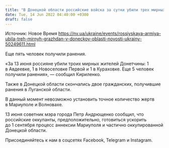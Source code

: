 ```yaml
---
title: "В Донецкой области российские войска за сутки убили трех мирных жителей"
date: Tue, 14 Jun 2022 04:40:00 +0300
draft: false
---
```

Источник: Новое Время https://nv.ua/ukraine/events/rossiyskaya-armiya-ubila-treh-mirnyh-grazhdan-v-doneckoy-oblasti-novosti-ukrainy-50249611.html


Еще пять человек получили ранения.

«За 13 июня россияне убили троих мирных жителей Донетчины: 1 в Авдеевке, 1 в Новоселовке Первой и 1 в Кураховке. Еще 5 человек получили ранения», — сообщил Кириленко.

Также в Донецкой области скончались двое гражданских, получившие ранения в Луганской области.

В данный момент невозможно установить точное количество жертв в Мариуполе и Волновахе.

13 июня советник мэра города Петр Андрющенко сообщил, что российские оккупанты, предположительно, готовиться ускорить до 1 сентября процесс аннексии Мариуполя и частично оккупированной Донецкой области.

Присоединяйтесь к нам в соцсетях Facebook, Telegram и Instagram.
